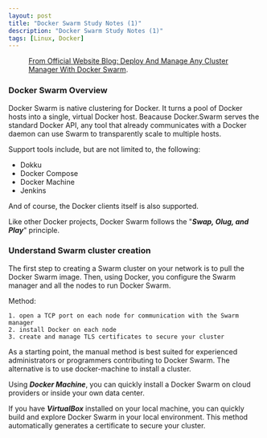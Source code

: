 ```yaml
---
layout: post
title: "Docker Swarm Study Notes (1)"
description: "Docker Swarm Study Notes (1)"
tags: [Linux, Docker]
---
```

<figure>
	<a href="https://blog.docker.com/media/2015/11/image00.png"><img src="https://blog.docker.com/media/2015/11/image00.png" alt=""></a>
  <figcaption><a href="https://blog.docker.com/2015/11/deploy-manage-cluster-docker-swarm//" title="From Official Website Blog: Deploy And Manage Any Cluster Manager With Docker Swarm">From Official Website Blog: Deploy And Manage Any Cluster Manager With Docker Swarm</a>.</figcaption>
</figure>

### Docker Swarm Overview
Docker Swarm is native clustering for Docker. It turns a pool of Docker hosts into a single, virtual Docker host. Beacause Docker.Swarm serves the standard Docker API, any tool that already communicates with a Docker daemon can use Swarm to transparently scale to multiple hosts.

Support tools include, but are not limited to, the following:

* Dokku
* Docker Compose
* Docker Machine
* Jenkins

And of course, the Docker clients itself is also supported.

Like other Docker projects, Docker Swarm follows the "***Swap, Olug, and Play***" principle.

### Understand Swarm cluster creation
The first step to creating a Swarm cluster on your network is to pull the Docker Swarm image. Then, using Docker, you configure the Swarm manager and all the nodes to run Docker Swarm. 

Method:

	1. open a TCP port on each node for communication with the Swarm manager
	2. install Docker on each node
	3. create and manage TLS certificates to secure your cluster

As a starting point, the manual method is best suited for experienced administrators or programmers contributing to Docker Swarm. The alternative is to use docker-machine to install a cluster.

Using ***Docker Machine***, you can quickly install a Docker Swarm on cloud providers or inside your own data center.

If you have ***VirtualBox*** installed on your local machine, you can quickly build and explore Docker Swarm in your local environment. 
This method automatically generates a certificate to secure your cluster.

